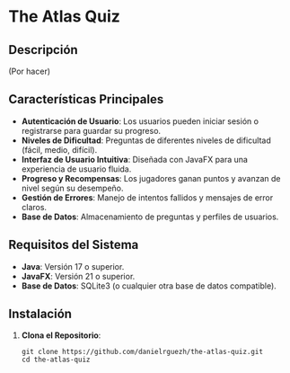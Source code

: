 # The Atlas Quiz

## Descripción

(Por hacer)

## Características Principales

- **Autenticación de Usuario**: Los usuarios pueden iniciar sesión o registrarse para guardar su progreso.
- **Niveles de Dificultad**: Preguntas de diferentes niveles de dificultad (fácil, medio, difícil).
- **Interfaz de Usuario Intuitiva**: Diseñada con JavaFX para una experiencia de usuario fluida.
- **Progreso y Recompensas**: Los jugadores ganan puntos y avanzan de nivel según su desempeño.
- **Gestión de Errores**: Manejo de intentos fallidos y mensajes de error claros.
- **Base de Datos**: Almacenamiento de preguntas y perfiles de usuarios.

## Requisitos del Sistema

- **Java**: Versión 17 o superior.
- **JavaFX**: Versión 21 o superior.
- **Base de Datos**: SQLite3 (o cualquier otra base de datos compatible).

## Instalación

1. **Clona el Repositorio**:
   ```bash/ windows cmd
   git clone https://github.com/danielrguezh/the-atlas-quiz.git
   cd the-atlas-quiz
